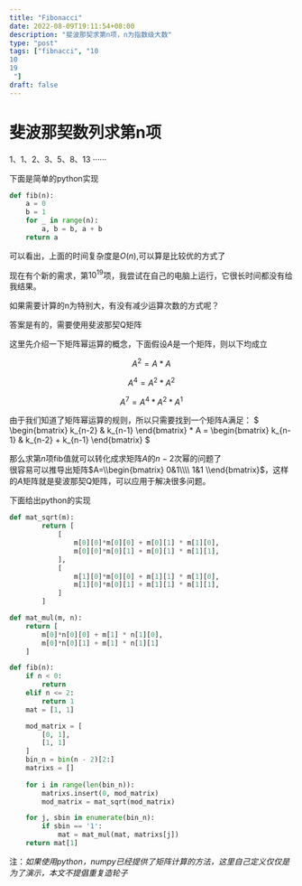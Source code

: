 ```yaml
---
title: "Fibonacci"
date: 2022-08-09T19:11:54+08:00
description: "斐波那契求第n项，n为指数级大数"
type: "post"
tags: ["fibnacci", "10
10
19
 "]
draft: false
---
```


# 斐波那契数列求第n项


1、1、2、3、5、8、13 ······  

下面是简单的python实现
```python
def fib(n):
    a = 0
    b = 1
    for _ in range(n):
        a, b = b, a + b
    return a
```
可以看出，上面的时间复杂度是$O(n)$,可以算是比较优的方式了  

现在有个新的需求，第$10^{19}$项，我尝试在自己的电脑上运行，它很长时间都没有给我结果。

如果需要计算的n为特别大，有没有减少运算次数的方式呢？  

答案是有的，需要使用斐波那契Q矩阵  

<!-- 现在重新回顾一下斐波那契数列的定义；前两项为1，从第三项开始都满足下面的公式
$$k_n = k_{n-1} + k_{n-2}$$   -->

<!-- 可以发现，如果仅仅已知第n-1项，无法求出第n项的值  


如果将相邻两项组组合成shape为[1,2]的矩阵，并重新定义为序列$s_n$，序列拥有下面的规律  
$s_1 = \\begin{bmatrix}k_1&k_2\\end{bmatrix}=\\begin{bmatrix}k_1&k_2\\end{bmatrix}$  
$s_2 = \\begin{bmatrix}k_2&k_3\\end{bmatrix}=\\begin{bmatrix}k_2&k_1 + k_2\\end{bmatrix}$  
$s_3 = \\begin{bmatrix}k_3&k_4\\end{bmatrix}=\\begin{bmatrix}k_3&k_2 + k_3\\end{bmatrix}$  
···  
$s_{n-2} = \\begin{bmatrix}k_{n-2}&k_{n-1}\\end{bmatrix}=\\begin{bmatrix}k_{n-2}&k_{n-3}+k_{n-2}\\end{bmatrix}$  
$s_{n-1} = \\begin{bmatrix}k_{n-1}&k_n\\end{bmatrix} = \\begin{bmatrix}k_{n-1}&k_{n-2} + k_{n-1}\\end{bmatrix}$

那么新序列$s_n$在已知$s_{n-1}$的情况下是可以求出$s_n$的 -->

这里先介绍一下矩阵幂运算的概念，下面假设$A$是一个矩阵，则以下均成立

$$A^2 = A * A$$

$$A^4 = A^2 * A^2$$

$$A^7 = A^4 * A^2 * A^1$$

由于我们知道了矩阵幂运算的规则，所以只需要找到一个矩阵A满足：
$
\\begin{bmatrix}
k_{n-2} & k_{n-1}
\\end{bmatrix} * A = \\begin{bmatrix}
k_{n-1} & k_{n-2} + k_{n-1}
\\end{bmatrix} 
$  


那么求第$n$项fib值就可以转化成求矩阵$A$的$n-2$次幂的问题了  
很容易可以推导出矩阵$A=\\begin{bmatrix}
0&1\\\\
1&1
\\end{bmatrix}$，这样的$A$矩阵就是斐波那契Q矩阵，可以应用于解决很多问题。

下面给出python的实现

```python
def mat_sqrt(m):
        return [
            [
                m[0][0]*m[0][0] + m[0][1] * m[1][0],
                m[0][0]*m[0][1] + m[0][1] * m[1][1],
            ],
            [
                m[1][0]*m[0][0] + m[1][1] * m[1][0],
                m[1][0]*m[0][1] + m[1][1] * m[1][1],
            ]
        ]

def mat_mul(m, n):
    return [
        m[0]*n[0][0] + m[1] * n[1][0],
        m[0]*n[0][1] + m[1] * n[1][1]
    ]

def fib(n):
    if n < 0:
        return
    elif n <= 2:
        return 1
    mat = [1, 1]

    mod_matrix = [
        [0, 1],
        [1, 1]
    ]
    bin_n = bin(n - 2)[2:]
    matrixs = []
    
    for i in range(len(bin_n)):
        matrixs.insert(0, mod_matrix)
        mod_matrix = mat_sqrt(mod_matrix)

    for j, sbin in enumerate(bin_n):
        if sbin == '1':
            mat = mat_mul(mat, matrixs[j])
    return mat[1]

```

注：*如果使用python，numpy已经提供了矩阵计算的方法，这里自己定义仅仅是为了演示，本文不提倡重复造轮子*